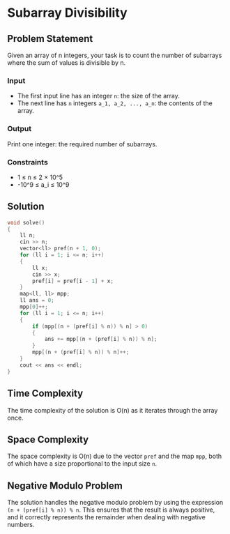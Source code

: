 # Subarray Divisibility

## Problem Statement

Given an array of n integers, your task is to count the number of subarrays where the sum of values is divisible by n.

### Input

- The first input line has an integer `n`: the size of the array.
- The next line has `n` integers `a_1, a_2, ..., a_n`: the contents of the array.

### Output

Print one integer: the required number of subarrays.

### Constraints

- 1 ≤ n ≤ 2 × 10^5
- -10^9 ≤ a_i ≤ 10^9

## Solution

```cpp
void solve()
{
    ll n;
    cin >> n;
    vector<ll> pref(n + 1, 0);
    for (ll i = 1; i <= n; i++)
    {
        ll x;
        cin >> x;
        pref[i] = pref[i - 1] + x;
    }
    map<ll, ll> mpp;
    ll ans = 0;
    mpp[0]++;
    for (ll i = 1; i <= n; i++)
    {
        if (mpp[(n + (pref[i] % n)) % n] > 0)
        {
            ans += mpp[(n + (pref[i] % n)) % n];
        }
        mpp[(n + (pref[i] % n)) % n]++;
    }
    cout << ans << endl;
}
```

## Time Complexity

The time complexity of the solution is O(n) as it iterates through the array once.

## Space Complexity

The space complexity is O(n) due to the vector `pref` and the map `mpp`, both of which have a size proportional to the input size `n`.

## Negative Modulo Problem

The solution handles the negative modulo problem by using the expression `(n + (pref[i] % n)) % n`. This ensures that the result is always positive, and it correctly represents the remainder when dealing with negative numbers.
